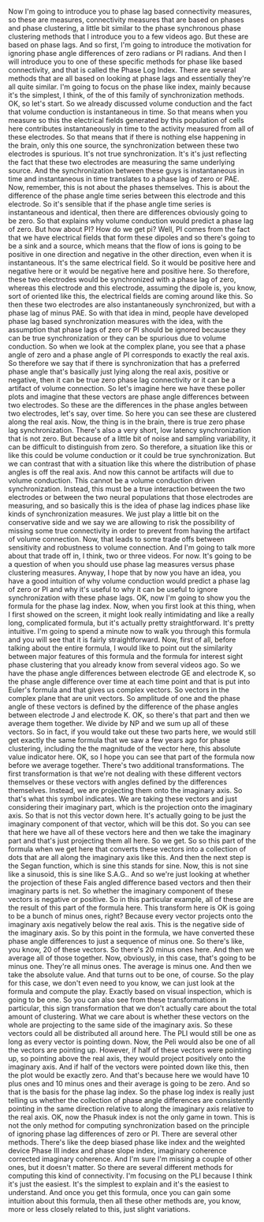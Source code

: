  Now I'm going to introduce you to phase lag based connectivity measures, so these are measures, connectivity measures that are based on phases and phase clustering, a little bit similar to the phase synchronous phase clustering methods that I introduce you to a few videos ago. But these are based on phase lags. And so first, I'm going to introduce the motivation for ignoring phase angle differences of zero radians or PI radians. And then I will introduce you to one of these specific methods for phase like based connectivity, and that is called the Phase Log Index. There are several methods that are all based on looking at phase lags and essentially they're all quite similar. I'm going to focus on the phase like index, mainly because it's the simplest, I think, of the of this family of synchronization methods. OK, so let's start. So we already discussed volume conduction and the fact that volume conduction is instantaneous in time. So that means when you measure so this the electrical fields generated by this population of cells here contributes instantaneously in time to the activity measured from all of these electrodes. So that means that if there is nothing else happening in the brain, only this one source, the synchronization between these two electrodes is spurious. It's not true synchronization. It's it's just reflecting the fact that these two electrodes are measuring the same underlying source. And the synchronization between these guys is instantaneous in time and instantaneous in time translates to a phase lag of zero or PAE. Now, remember, this is not about the phases themselves. This is about the difference of the phase angle time series between this electrode and this electrode. So it's sensible that if the phase angle time series is instantaneous and identical, then there are differences obviously going to be zero. So that explains why volume conduction would predict a phase lag of zero. But how about PI? How do we get pi? Well, PI comes from the fact that we have electrical fields that form these dipoles and so there's going to be a sink and a source, which means that the flow of ions is going to be positive in one direction and negative in the other direction, even when it is instantaneous. It's the same electrical field. So it would be positive here and negative here or it would be negative here and positive here. So therefore, these two electrodes would be synchronized with a phase lag of zero, whereas this electrode and this electrode, assuming the dipole is, you know, sort of oriented like this, the electrical fields are coming around like this. So then these two electrodes are also instantaneously synchronized, but with a phase lag of minus PAE. So with that idea in mind, people have developed phase lag based synchronization measures with the idea, with the assumption that phase lags of zero or PI should be ignored because they can be true synchronization or they can be spurious due to volume conduction. So when we look at the complex plane, you see that a phase angle of zero and a phase angle of PI corresponds to exactly the real axis. So therefore we say that if there is synchronization that has a preferred phase angle that's basically just lying along the real axis, positive or negative, then it can be true zero phase lag connectivity or it can be a artifact of volume connection. So let's imagine here we have these poller plots and imagine that these vectors are phase angle differences between two electrodes. So these are the differences in the phase angles between two electrodes, let's say, over time. So here you can see these are clustered along the real axis. Now, the thing is in the brain, there is true zero phase lag synchronization. There's also a very short, low latency synchronization that is not zero. But because of a little bit of noise and sampling variability, it can be difficult to distinguish from zero. So therefore, a situation like this or like this could be volume conduction or it could be true synchronization. But we can contrast that with a situation like this where the distribution of phase angles is off the real axis. And now this cannot be artifacts will due to volume conduction. This cannot be a volume conduction driven synchronization. Instead, this must be a true interaction between the two electrodes or between the two neural populations that those electrodes are measuring, and so basically this is the idea of phase lag indices phase like kinds of synchronization measures. We just play a little bit on the conservative side and we say we are allowing to risk the possibility of missing some true connectivity in order to prevent from having the artifact of volume connection. Now, that leads to some trade offs between sensitivity and robustness to volume connection. And I'm going to talk more about that trade off in, I think, two or three videos. For now. It's going to be a question of when you should use phase lag measures versus phase clustering measures. Anyway, I hope that by now you have an idea, you have a good intuition of why volume conduction would predict a phase lag of zero or PI and why it's useful to why it can be useful to ignore synchronization with these phase lags. OK, now I'm going to show you the formula for the phase lag index. Now, when you first look at this thing, when I first showed on the screen, it might look really intimidating and like a really long, complicated formula, but it's actually pretty straightforward. It's pretty intuitive. I'm going to spend a minute now to walk you through this formula and you will see that it is fairly straightforward. Now, first of all, before talking about the entire formula, I would like to point out the similarity between major features of this formula and the formula for interest sight phase clustering that you already know from several videos ago. So we have the phase angle differences between electrode GE and electrode K, so the phase angle difference over time at each time point and that is put into Euler's formula and that gives us complex vectors. So vectors in the complex plane that are unit vectors. So amplitude of one and the phase angle of these vectors is defined by the difference of the phase angles between electrode J and electrode K. OK, so there's that part and then we average them together. We divide by NP and we sum up all of these vectors. So in fact, if you would take out these two parts here, we would still get exactly the same formula that we saw a few years ago for phase clustering, including the the magnitude of the vector here, this absolute value indicator here. OK, so I hope you can see that part of the formula now before we average together. There's two additional transformations. The first transformation is that we're not dealing with these different vectors themselves or these vectors with angles defined by the differences themselves. Instead, we are projecting them onto the imaginary axis. So that's what this symbol indicates. We are taking these vectors and just considering their imaginary part, which is the projection onto the imaginary axis. So that is not this vector down here. It's actually going to be just the imaginary component of that vector, which will be this dot. So you can see that here we have all of these vectors here and then we take the imaginary part and that's just projecting them all here. So we get. So so this part of the formula when we get here that converts these vectors into a collection of dots that are all along the imaginary axis like this. And then the next step is the Segan function, which is sine this stands for sine. Now, this is not sine like a sinusoid, this is sine like S.A.G.. And so we're just looking at whether the projection of these Fais angled difference based vectors and then their imaginary parts is net. So whether the imaginary component of these vectors is negative or positive. So in this particular example, all of these are the result of this part of the formula here. This transform here is OK is going to be a bunch of minus ones, right? Because every vector projects onto the imaginary axis negatively below the real axis. This is the negative side of the imaginary axis. So by this point in the formula, we have converted these phase angle differences to just a sequence of minus one. So there's like, you know, 20 of these vectors. So there's 20 minus ones here. And then we average all of those together. Now, obviously, in this case, that's going to be minus one. They're all minus ones. The average is minus one. And then we take the absolute value. And that turns out to be one, of course. So the play for this case, we don't even need to you know, we can just look at the formula and compute the play. Exactly based on visual inspection, which is going to be one. So you can also see from these transformations in particular, this sign transformation that we don't actually care about the total amount of clustering. What we care about is whether these vectors on the whole are projecting to the same side of the imaginary axis. So these vectors could all be distributed all around here. The PLI would still be one as long as every vector is pointing down. Now, the Peli would also be one of all the vectors are pointing up. However, if half of these vectors were pointing up, so pointing above the real axis, they would project positively onto the imaginary axis. And if half of the vectors were pointed down like this, then the plot would be exactly zero. And that's because here we would have 10 plus ones and 10 minus ones and their average is going to be zero. And so that is the basis for the phase lag index. So the phase log index is really just telling us whether the collection of phase angle differences are consistently pointing in the same direction relative to along the imaginary axis relative to the real axis. OK, now the Phasuk index is not the only game in town. This is not the only method for computing synchronization based on the principle of ignoring phase lag differences of zero or PI. There are several other methods. There's like the deep biased phase like index and the weighted device Phase III index and phase slope index, imaginary coherence corrected imaginary coherence. And I'm sure I'm missing a couple of other ones, but it doesn't matter. So there are several different methods for computing this kind of connectivity. I'm focusing on the PLI because I think it's just the easiest. It's the simplest to explain and it's the easiest to understand. And once you get this formula, once you can gain some intuition about this formula, then all these other methods are, you know, more or less closely related to this, just slight variations.